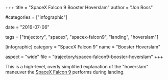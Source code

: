 +++
title = "SpaceX Falcon 9 Booster Hoverslam"
author = "Jon Ross"

#categories = ["infographic"]

date = "2016-07-06"

tags = ["trajectory", "spacex", "spacex-falcon9", "landing", "hoverslam"]

[infographic]
category = "SpaceX Falcon 9"
name = "Booster Hoverslam"

aspect = "wide"
file = "trajectory/spacex-falcon9-booster-hoverslam"
+++

This is a high-level, overly simplified explanation of the "hoverslam"
maneuver the [SpaceX Falcon 9](/tags/spacex-falcon9) performs during landing.

<!--more-->

